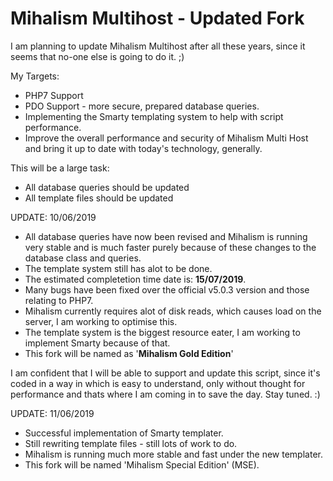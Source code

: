 <h1>Mihalism Multihost - Updated Fork</h1>

I am planning to update Mihalism Multihost after all these years, since it seems that no-one else is going to do it. ;)

My Targets:
<ul>
  <li>PHP7 Support</li>
  <li>PDO Support - more secure, prepared database queries.</li>
  <li>Implementing the Smarty templating system to help with script performance.</li>
  <li>Improve the overall performance and security of Mihalism Multi Host and bring it up to date with today's technology, generally.</li>
</ul>

This will be a large task:
<ul>
  <li>All database queries should be updated</li>
  <li>All template files should be updated</li>
</ul>
  
<p>
  UPDATE: 10/06/2019
  <ul>
    <li>All database queries have now been revised and Mihalism is running very stable and is much faster purely because of these changes to the database class and queries.</li>
    <li>The template system still has alot to be done.</li>
    <li>The estimated completetion time date is: <b>15/07/2019</b>.</li>
    <li>Many bugs have been fixed over the official v5.0.3 version and those relating to PHP7.</li>
    <li>Mihalism currently requires alot of disk reads, which causes load on the server, I am working to optimise this.</li>
    <li>The template system is the biggest resource eater, I am working to implement Smarty because of that.</li>
    <li>This fork will be named as '<b>Mihalism Gold Edition</b>'</li>
    </ul>
    I am confident that I will be able to support and update this script, since it's coded in a way in which is easy to understand, only without thought for performance and thats where I am coming in to save the day. Stay tuned. :)
</p>

<p>UPDATE: 11/06/2019
  <ul>
  <li>Successful implementation of Smarty templater.</li>
  <li>Still rewriting template files - still lots of work to do.</li>
        <li>Mihalism is running much more stable and fast under the new templater.</li>
    <li>This fork will be named 'Mihalism Special Edition' (MSE).</li>
    </ul>
</p>
